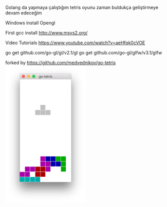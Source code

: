 Golang da yapmaya çalıştığım tetris oyunu zaman buldukça geliştirmeye devam edeceğim 

Windows install Opengl 

First gcc install http://www.msys2.org/

Video Tutorials 
https://www.youtube.com/watch?v=aeHfqk0cVOE

go get github.com/go-gl/gl/v2.1/gl
go get github.com/go-gl/glfw/v3.1/glfw

forked by https://github.com/medvednikov/go-tetris
<img src='https://raw.githubusercontent.com/medvednikov/go-tetris/screenshot/screenshot.png' width=250>
